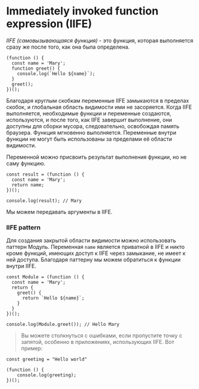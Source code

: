 # Immediately invoked function expression (IIFE)

_IIFE (самовызывающаяся функция)_ - это функция, которая выполняется сразу же после того, как она была определена.

~~~
(function () {
  const name = 'Mary';
  function greet() {
    console.log(`Hello ${name}`);
  }
  greet();
})();
~~~

Благодаря круглым скобкам переменные IIFE замыкаются в пределах скобок, и глобальная область видимости ими не засоряется. Когда IIFE выполняется, необходимые функции и переменные создаются, используются, и после того, как IIFE завершит выполнение, они доступны для сборки мусора, следовательно, освобождая память браузера. Функция мгновенно выполняется. Переменные внутри функции не могут быть использованы за пределами её области видимости.

Переменной можно присвоить результат выполнения функции, но не саму функцию.

~~~
const result = (function () {
  const name = 'Mary';
  return name;
})();

console.log(result); // Mary
~~~

Мы можем передавать аргументы в IIFE.

### IIFE pattern
Для создания закрытой области видимости можно использовать паттерн Модуль. Переменная `name` является приватной в IIFE и никто кроме функций, имеющих доступ к IIFE через замыкание, не имеет к ней доступа. Благодаря паттерну мы можем обратиться к функции внутри IIFE.

~~~
const Module = (function () {
  const name = 'Mary';
  return {
    greet() {
      return `Hello ${name}`;
    }
  }
})();

console.log(Module.greet()); // Hello Mary
~~~

> Вы можете столкнуться с ошибками, если пропустите точку с запятой, особенно в приложениях, использующих IIFE. Вот пример:

~~~
const greeting = "Hello world"

(function () {
    console.log(greeting);
})();
~~~
